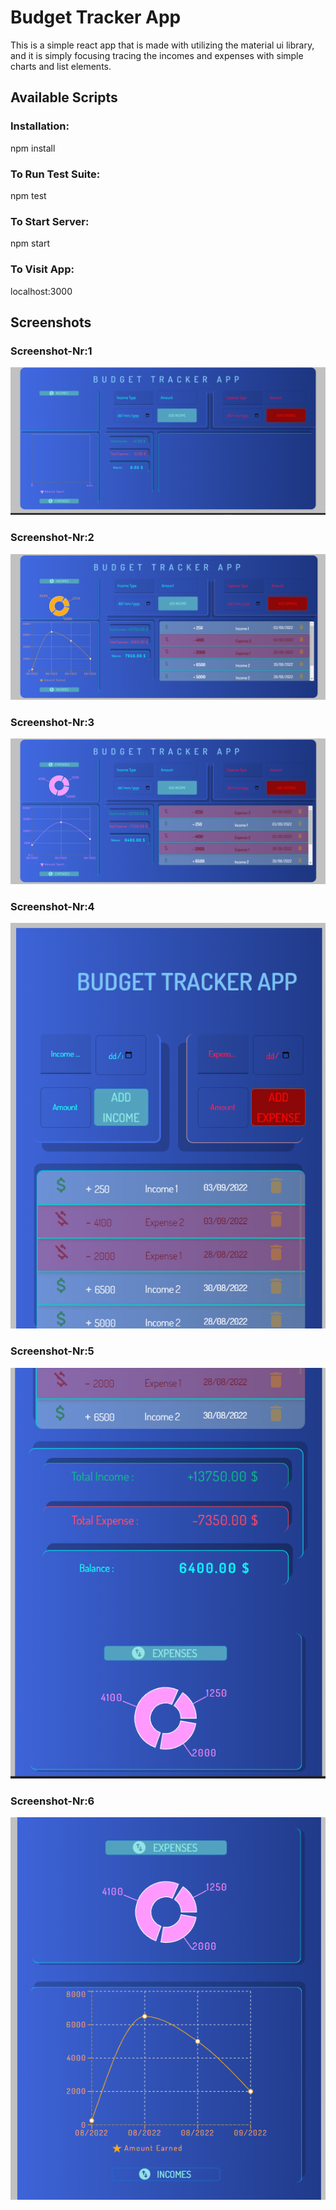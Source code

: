 # Budget Tracker App

This is a simple react app that is made with utilizing the material ui library, and it is simply focusing tracing the incomes and expenses with simple charts and list elements.

## Available Scripts

### Installation:

npm install

### To Run Test Suite:

npm test

### To Start Server:

npm start

### To Visit App:

localhost:3000

## Screenshots

### Screenshot-Nr:1

![First opening](/screenshots/app_i.png "First time entering to the app")

### Screenshot-Nr:2

![Some incomes added](/screenshots/app_ii.png)

### Screenshot-Nr:3

![Some expenses added](/screenshots/app_iii.png)

### Screenshot-Nr:4

![Mobile version #1](/screenshots/app_iv.png)

### Screenshot-Nr:5

![Mobile version #2](/screenshots/app_v.png)

### Screenshot-Nr:6

![Mobile version #3](/screenshots/app_vi.png)
